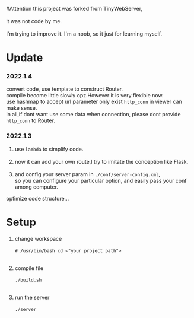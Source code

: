 #Attention
this project was forked from TinyWebServer,<br/></br>
it was not code by me.<br/></br> I'm trying to improve it.
I'm a noob, so it just for learning myself.

# Update
### 2022.1.4
convert code, use template to construct Router.<br/>
compile become little slowly opz.However it is very flexible now.<br/>
use hashmap to accept url parameter only exist `http_conn` in viewer can make sense.<br/>
in all,if dont want use some data when connection, please dont provide `http_conn` to Router.

### 2022.1.3
1. use `lambda` to simplify code.<br/></br>
2. now it can add your own route,I try to imitate the conception like Flask.<br/></br>
3. and config your server param in `./conf/server-config.xml`,<br/>
so you can configure your particular option, and easily pass your conf among computer.



optimize code structure...


# Setup
1. change workspace<br/></br>
`# /usr/bin/bash
cd <"your project path">`<br/></br>

2. compile file<br/></br>
`./build.sh`<br/></br>

3. run the server<br/></br>
`./server`